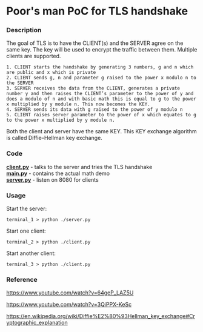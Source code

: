 # Poor's man PoC for TLS handshake

### Description

The goal of TLS is to have the CLIENT(s) and the SERVER agree on the same key. The key will be used to encrypt the traffic between them. Multiple clients are supported.

```
1. CLIENT starts the handshake by generating 3 numbers, g and n which are public and x which is private
2. CLIENT sends g, n and parameter g raised to the power x modulo n to the SERVER
3. SERVER receives the data from the CLIENT, generates a private number y and then raises the CLIENT’s parameter to the power of y and does a modulo of n and with basic math this is equal to g to the power x multiplied by y module n. This now becomes the KEY. 
4. SERVER sends its data with g raised to the power of y modulo n
5. CLIENT raises server parameter to the power of x which equates to g to the power x multiplied by y module n.
```

Both the client and server have the same KEY. This KEY exchange algorithm is called Diffie–Hellman key exchange.

### Code
[**client.py**](client.py) - talks to the server and tries the TLS handshake\
[**main.py**](main.py) - contains the actual math demo\
[**server.py**](server.py) - listen on 8080 for clients

### Usage
Start the server:
```
terminal_1 > python ./server.py
```
Start one client:
```
terminal_2 > python ./client.py
```
Start another client:
```
terminal_3 > python ./client.py
```

### Reference

https://www.youtube.com/watch?v=64geP_LAZ5U

https://www.youtube.com/watch?v=3QiPPX-KeSc

https://en.wikipedia.org/wiki/Diffie%E2%80%93Hellman_key_exchange#Cryptographic_explanation

